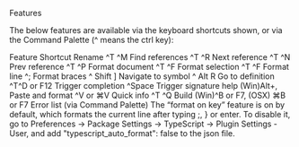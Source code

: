 Features

The below features are available via the keyboard shortcuts shown, or via the Command Palette (^ means the ctrl key):

Feature	Shortcut
Rename	^T ^M
Find references	^T ^R
Next reference	^T ^N
Prev reference	^T ^P
Format document	^T ^F
Format selection	^T ^F
Format line	^;
Format braces	^ Shift ]
Navigate to symbol	^ Alt R
Go to definition	^T^D or F12
Trigger completion	^Space
Trigger signature help	(Win)Alt+,
Paste and format	^V or ⌘V
Quick info	^T ^Q
Build	(Win)^B or F7, (OSX) ⌘B or F7
Error list	(via Command Palette)
The “format on key” feature is on by default, which formats the current line after typing ;, } or enter. To disable it, go to Preferences -> Package Settings -> TypeScript -> Plugin Settings - User, and add "typescript_auto_format": false to the json file.